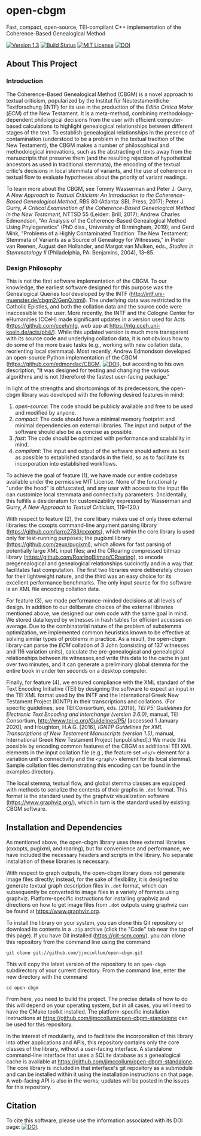 # open-cbgm
Fast, compact, open-source, TEI-compliant C++ implementation of the Coherence-Based Genealogical Method

[![Version 1.3](https://img.shields.io/badge/version-1.3-blue)](https://github.com/jjmccollum/open-cbgm)
[![Build Status](https://travis-ci.com/jjmccollum/open-cbgm.svg?token=nZWB24v9ybTTZm4tWaqm&branch=master)](https://travis-ci.com/jjmccollum/open-cbgm)
[![MIT License](https://img.shields.io/badge/license-MIT-blue.svg?style=flat)](https://choosealicense.com/licenses/mit/)
[![DOI](https://zenodo.org/badge/222792228.svg)](https://zenodo.org/badge/latestdoi/222792228)

## About This Project

### Introduction

The Coherence-Based Genealogical Method (CBGM) is a novel approach to textual criticism, popularized by the Institut für Neutestamentliche Textforschung (INTF) for its use in the production of the _Editio Critica Maior_ (_ECM_) of the New Testament. It is a meta-method, combining methodology-dependent philological decisions from the user with efficient computer-based calculations to highlight genealogical relationships between different stages of the text. To establish genealogical relationships in the presence of contamination (understood to be a problem in the textual tradition of the New Testament), the CBGM makes a number of philosophical and methodological innovations, such as the abstracting of texts away from the manuscripts that preserve them (and the resulting rejection of hypothetical ancestors as used in traditional stemmata), the encoding of the textual critic's decisions in local stemmata of variants, and the use of coherence in textual flow to evaluate hypotheses about the priority of variant readings. 

To learn more about the CBGM, see Tommy Wasserman and Peter J. Gurry, _A New Approach to Textual Criticism: An Introduction to the Coherence-Based Genealogical Method_, RBS 80 (Atlanta: SBL Press, 2017); Peter J. Gurry, _A Critical Examination of the Coherence-Based Genealogical Method in the New Testament_, NTTSD 55 (Leiden: Brill, 2017); Andrew Charles Edmondson, "An Analysis of the Coherence-Based Genealogical Method Using Phylogenetics" (PhD diss., University of Birmingham, 2019); and Gerd Mink, "Problems of a Highly Contaminated Tradition: The New Testament: Stemmata of Variants as a Source of Genealogy for Witnesses," in Pieter van Reenen, August den Hollander, and Margot van Mulken, eds., _Studies in Stemmatology II_ (Philadelphia, PA: Benjamins, 2004), 13–85.

### Design Philosophy

This is not the first software implementation of the CBGM. To our knowledge, the earliest software designed for this purpose was the Genealogical Queries tool developed by the INTF (http://intf.uni-muenster.de/cbgm2/GenQ.html). The underlying data was restricted to the Catholic Epistles, and both the collation data and the source code were inaccessible to the user. More recently, the INTF and the Cologne Center for eHumanities (CCeH) made significant updates in a version used for Acts (https://github.com/cceh/ntg, web app at https://ntg.cceh.uni-koeln.de/acts/ph4/). While this updated version is much more transparent with its source code and underlying collation data, it is not obvious how to do some of the more basic tasks (e.g., working with new collation data, reorienting local stemmata). Most recently, Andrew Edmondson developed an open-source Python implementation of the CBGM (https://github.com/edmondac/CBGM, [![DOI](https://zenodo.org/badge/DOI/10.5281/zenodo.1296288.svg)](https://doi.org/10.5281/zenodo.1296288)), but according to his own description, "It was designed for testing and changing the various algorithms and is not (therefore) the fastest user-facing package."

In light of the strengths and shortcomings of its predecessors, the open-cbgm library was developed with the following desired features in mind:
1. _open-source_: The code should be publicly available and free to be used and modified by anyone.
2. _compact_: The code should have a minimal memory footprint and minimal dependencies on external libraries. The input and output of the software should also be as concise as possible.
3. _fast_: The code should be optimized with performance and scalability in mind.
4. _compliant_: The input and output of the software should adhere as best as possible to established standards in the field, so as to facilitate its incorporation into established workflows.

To achieve the goal of feature (1), we have made our entire codebase available under the permissive MIT License. None of the functionality "under the hood" is obfuscated, and any user with access to the input file can customize local stemmata and connectivity parameters. (Incidentally, this fulfills a desideratum for customizability expressed by Wasserman and Gurry, _A New Approach to Textual Criticism_, 119–120.)

With respect to feature (2), the core libary makes use of only three external libraries: the cxxopts command-line argument parsing library (https://github.com/jarro2783/cxxopts), which within the core library is used only for test-running purposes; the pugixml library (https://github.com/zeux/pugixml), which allows for fast parsing of potentially large XML input files; and the CRoaring compressed bitmap library (https://github.com/RoaringBitmap/CRoaring), to encode pregenealogical and genealogical relationships succinctly and in a way that facilitates fast computation. The first two libraries were deliberately chosen for their lightweight nature, and the third was an easy choice for its excellent performance benchmarks. The only input source for the software is an XML file encoding collation data.

For feature (3), we made performance-minded decisions at all levels of design. In addition to our deliberate choices of the external libraries mentioned above, we designed our own code with the same goal in mind. We stored data keyed by witnesses in hash tables for efficient accesses on average. Due to the combinatorial nature of the problem of substemma optimization, we implemented common heuristics known to be effective at solving similar types of problems in practice. As a result, the open-cbgm library can parse the _ECM_ collation of 3 John (consisting of 137 witnesses and 116 variation units), calculate the pre-genealogical and genealogical relationships between its witnesses,and write this data to the cache in just over two minutes, and it can generate a preliminary global stemma for the entire book in under ten seconds on a desktop computer.

Finally, for feature (4), we ensured compliance with the XML standard of the Text Encoding Initiative (TEI) by designing the software to expect an input in the TEI XML format used by the INTF and the International Greek New Testament Project (IGNTP) in their transcriptions and collations. (For specific guidelines, see TEI Consortium, eds. \[2019\], _TEI P5: Guidelines for Electronic Text Encoding and Interchange (version 3.6.0)_, manual, TEI Consortium, http://www.tei-c.org/Guidelines/P5/ \[accessed 1 January 2020\], and Houghton, H.A.G. \[2016\], _IGNTP Guidelines for XML Transcriptions of New Testament Manuscripts (version 1.5)_, manual, International Greek New Testament Project \[unpublished\].) We made this possible by encoding common features of the CBGM as additional TEI XML elements in the input collation file (e.g., the feature set `<fs/>` element for a variation unit's connectivity and the `<graph/>` element for its local stemma). Sample collation files demonstrating this encoding can be found in the examples directory.

The local stemma, textual flow, and global stemma classes are equipped with methods to serialize the contents of their graphs in `.dot` format. This format is the standard used by the graphviz visualization software (https://www.graphviz.org/), which in turn is the standard used by existing CBGM software.

## Installation and Dependencies

As mentioned above, the open-cbgm library uses three external libraries (cxxopts, pugixml, and roaring), but for convenience and performance, we have included the necessary headers and scripts in the library. No separate installation of these libraries is necessary.

With respect to graph outputs, the open-cbgm library does not generate image files directly; instead, for the sake of flexibility, it is designed to generate textual graph description files in `.dot` format, which can subsequently be converted to image files in a variety of formats using graphviz. Platform-specific instructions for installing graphviz and directions on how to get image files from `.dot` outputs using graphviz can be found at https://www.graphviz.org.

To install the library on your system, you can clone this Git repository or download its contents in a `.zip` archive (click the "Code" tab near the top of this page). If you have Git installed (https://git-scm.com/), you can clone this repository from the command line using the command

    git clone git://github.com/jjmccollum/open-cbgm.git

This will copy the latest version of the repository to an `open-cbgm` subdirectory of your current directory. From the command line, enter the new directory with the command

    cd open-cbgm

From here, you need to build the project. The precise details of how to do this will depend on your operating system, but in all cases, you will need to have the CMake toolkit installed. The platform-specific installation instructions at https://github.com/jjmccollum/open-cbgm-standalone can be used for this repository.

In the interest of modularity, and to facilitate the incorporation of this library into other applications and APIs, this repository contains only the core classes of the library, without a user-facing interface. A standalone command-line interface that uses a SQLite database as a genealogical cache is available at https://github.com/jjmccollum/open-cbgm-standalone. The core library is included in that interface's git repository as a submodule and can be installed within it using the installation instructions on that page. A web-facing API is also in the works; updates will be posted in the issues for this repository.

## Citation

To cite this software, please use the information associated with its DOI page: [![DOI](https://zenodo.org/badge/222792228.svg)](https://zenodo.org/badge/latestdoi/222792228).